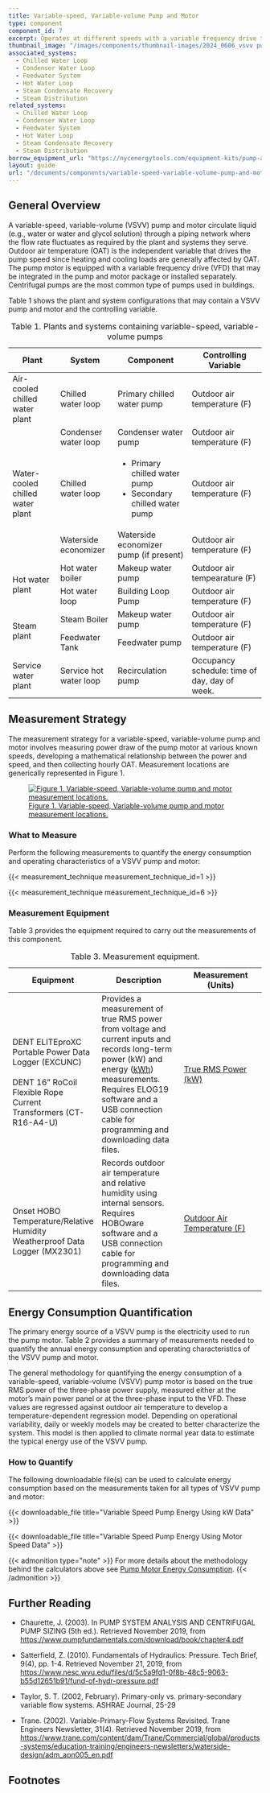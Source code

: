 ```yaml
---
title: Variable-speed, Variable-volume Pump and Motor
type: component
component_id: 7
excerpt: Operates at different speeds with a variable frequency drive to circulate liquid (water or glycol solution) through a piping network.
thumbnail_image: "/images/components/thumbnail-images/2024_0606_vsvv pump component_thumbnail_RESIZED-01.jpg"
associated_systems:
  - Chilled Water Loop
  - Condenser Water Loop
  - Feedwater System
  - Hot Water Loop
  - Steam Condensate Recovery
  - Steam Distribution
related_systems:
  - Chilled Water Loop
  - Condenser Water Loop
  - Feedwater System
  - Hot Water Loop
  - Steam Condensate Recovery
  - Steam Distribution
borrow_equipment_url: "https://nycenergytools.com/equipment-kits/pump-and-motor-kit-variable-speed/"
layout: guide
url: "/documents/components/variable-speed-variable-volume-pump-and-motor"
---
```


## General Overview

A variable-speed, variable-volume (VSVV) pump and motor circulate liquid (e.g., water or water and glycol solution) through a piping network where the flow rate fluctuates as required by the plant and systems they serve. Outdoor air temperature (OAT) is the independent variable that drives the pump speed since heating and cooling loads are generally affected by OAT. The pump motor is equipped with a variable frequency drive (VFD) that may be integrated in the pump and motor package or installed separately. Centrifugal pumps are the most common type of pumps used in buildings. 

Table 1 shows the plant and system configurations that may contain a VSVV pump and motor and the controlling variable. 

<div class="table-wrapper">
<table width="100%" cellspacing="0" cellpadding="7">
    <caption>Table 1. Plants and systems containing variable-speed, variable-volume pumps</caption>
    <thead>
        <tr>
            <th>
                Plant
            </th>
            <th>
                System
            </th>
            <th>
                Component
            </th>
            <th>
                Controlling Variable
            </th>
        </tr>
    <tbody>
        <tr>
            <td>
                Air-cooled chilled water plant
            </td>
            <td>
                Chilled water loop
            </td>
            <td>
                Primary chilled water pump
            </td>
            <td>
                Outdoor air temperature (F)
            </td>
        </tr>
        <tr>
            <td rowspan="3" style="vertical-align: middle;">
                Water-cooled chilled water plant
            </td>
            <td>
                Condenser water loop
            </td>
            <td>
                Condenser water pump
            </td>
            <td>
                Outdoor air temperature (F)
            </td>
        </tr>
        <tr>
            <td>
                Chilled water loop
            </td>
            <td>
                <ul>
                    <li>Primary chilled water pump</li> 
                    <li>Secondary chilled water pump</li>
                </ul>
            </td>
            <td>
                Outdoor air temperature (F)
            </td>
        </tr>
        <tr>
            <td>
                Waterside economizer
            </td>
            <td>
                Waterside economizer pump (if present)
            </td>
            <td>
                Outdoor air temperature (F)
            </td>
        </tr>
        <tr>
            <td rowspan="2" style="vertical-align: middle;">
                Hot water plant
            </td>
            <td>
                Hot water boiler
            </td>
            <td>
                Makeup water pump
            </td>
            <td>
                Outdoor air tempearature (F)
            </td>
        </tr>
        <tr>
            <td>
                Hot water loop
            </td>
            <td>
                Building Loop Pump
            </td>
            <td>
                Outdoor air temperature (F)
            </td>
        </tr>
        <tr>
            <td rowspan="2" style="vertical-align: middle;">
                Steam plant
            </td>
            <td>
                Steam Boiler
            </td>
            <td>
                Makeup water pump
            </td>
            <td>
                Outdoor air temperature (F)
            </td>
        </tr>
        <tr>
            <td>
                Feedwater Tank
            </td>
            <td>
                Feedwater pump
            </td>
            <td>
                Outdoor air temperature (F)
            </td>
        </tr>
        <tr>
            <td>
                Service water plant
            </td>
            <td>
                Service hot water loop
            </td>
            <td>
                Recirculation pump
            </td>
            <td>
                Occupancy schedule: time of day, day of week.
            </td>
        </tr>
    </tbody>
</table> 
</div>

<!-- ## Evaluation of Energy Consumption

The primary energy source of a VSVV pump is the electricity used to run the pump motor. Table 2 provides a summary of measurements needed to quantify the annual energy consumption and operating characteristics of the VSVV pump and motor. 

<div class="table-wrapper">
<table>
<caption>
    
Table 2. Key values and measurements to evaluate energy consumption.[^1]
    
</caption>
    <thead>
        <tr>
            <th>
                Component Quantification
            </th>
            <th>
                Values to be Quantified
            </th>
            <th>
                Measurement
            </th>
        </tr>
    <tbody>
        <tr>
            <td>
                Electricity input to a variable-speed, variable-volume pump motor
            </td>
            <td>
                <ul>
                    <li>Hourly power input to a VSVV pump motor at known speeds (e.g. 30%, 50%, 75%, 100%)</li>
                    <li>Average hourly outdoor air temperature (OAT)</li>
                </ul>
            </td>
            <td>
                <ul>
                    <li><a href="/documents/measurement-technique/true-rms-power">Hourly true RMS power</a> of pump motor that drives the pump (kW)</li>
                    <li><a href="/documents/measurement-technique/outdoor-air-temperature">Outdoor air temperature (F)</a></li>
                </ul>
            </td>
        </tr>
    </tbody>
</table> 
</div> -->

## Measurement Strategy

The measurement strategy for a variable-speed, variable-volume pump and motor involves measuring power draw of the pump motor at various known speeds, developing a mathematical relationship between the power and speed, and then collecting hourly OAT. Measurement locations are generically represented in Figure 1.

<!-- Will update image below after getting new image from Orlando -->
<a href="/images/components/2024_1023_VSVV pump component_figure 1.jpg">
<figure class="figure">
  <img src="/images/components/2024_1023_VSVV pump component_figure 1.jpg" class="figure-img img-fluid rounded" alt="Figure 1. Variable-speed, Variable-volume pump and motor measurement locations.">
  <figcaption class="figure-caption text-left">Figure 1. Variable-speed, Variable-volume pump and motor measurement locations.</figcaption>
</figure>
</a>

### What to Measure

Perform the following measurements to quantify the energy consumption and operating characteristics of a VSVV pump and motor:

{{< measurement_technique measurement_technique_id=1 >}}

{{< measurement_technique measurement_technique_id=6 >}}

### Measurement Equipment

Table 3 provides the equipment required to carry out the measurements of this component. 

<div class="table-wrapper">
<table width="100%" cellspacing="0" cellpadding="7">
    <caption>Table 3. Measurement equipment.</caption>
    <thead>
        <tr>
            <th width="33.333333333333336%">
                Equipment
            </th>
            <th width="33.333333333333336%">
                Description
            </th>
            <th width="33.333333333333336%">
                Measurement (Units)
            </th>
        </tr>
    </thead>
    <tbody>
        <tr>
            <td width="33.333333333333336%">
                <a href="https://nycenergytools.com/wp-content/uploads/2021/05/Energy_Logger_-_Elite_Pro-5.jpg">
                <figure class="figure">
                <img src="https://nycenergytools.com/wp-content/uploads/2021/05/Energy_Logger_-_Elite_Pro-5.jpg" class="figure-img img-fluid rounded" alt="">
                <figcaption class="figure-caption text-left"></figcaption>
                </figure>
                </a>
                DENT ELITEproXC Portable Power Data Logger (EXCUNC)
                <br></br>
                DENT 16” RoCoil Flexible Rope Current Transformers (CT-R16-A4-U)
            </td>
            <td width="33.333333333333336%">   
                Provides a measurement of true RMS power from voltage and current inputs and records long-term power (kW) and energy (<a class="glossary-link" href="/glossary#kwh"><abbr title="Kilowatt Hour">kWh</abbr></a>) measurements. Requires ELOG19 software and a USB connection cable for programming and downloading data files.    
            </td>
            <td width="33.333333333333336%">
                <a href="/documents/measurement-technique/true-rms-power">True RMS Power (kW)</a>
            </td>
        </tr>
        <tr>
            <td width="33.333333333333336%">
                <a href="https://nycenergytools.com/wp-content/uploads/2021/05/MX2301-5.jpg">
                <figure class="figure">
                <img src="https://nycenergytools.com/wp-content/uploads/2021/05/MX2301-5.jpg" class="figure-img img-fluid rounded" alt="">
                <figcaption class="figure-caption text-left"></figcaption>
                </figure>
                </a>
                Onset HOBO Temperature/Relative Humidity Weatherproof Data Logger (MX2301)
            </td>
            <td width="33.333333333333336%">
                Records outdoor air temperature and relative humidity using internal sensors. Requires HOBOware software and a USB connection cable for programming and downloading data files.       
            </td>
            <td width="33.333333333333336%">
                <a href="/documents/measurement-technique/outdoor-air-temperature">Outdoor Air Temperature (F)</a>
            </td>
        </tr>
    </tbody>
</table> 
</div>

## Energy Consumption Quantification

The primary energy source of a VSVV pump is the electricity used to run the pump motor. Table 2 provides a summary of measurements needed to quantify the annual energy consumption and operating characteristics of the VSVV pump and motor. 

The general methodology for quantifying the energy consumption of a variable-speed, variable-volume (VSVV) pump motor is based on the true RMS power of the three-phase power supply, measured either at the motor’s main power panel or at the three-phase input to the VFD. These values are regressed against outdoor air temperature to develop a temperature-dependent regression model. Depending on operational variability, daily or weekly models may be created to better characterize the system. This model is then applied to climate normal year data to estimate the typical energy use of the VSVV pump.

### How to Quantify

The following downloadable file(s) can be used to calculate energy consumption based on the measurements taken for all types of VSVV pump and motor:

{{< downloadable_file title="Variable Speed Pump Energy Using kW Data" >}}

{{< downloadable_file title="Variable Speed Pump Energy Using Motor Speed Data" >}}

{{< admonition type="note" >}}
For more details about the methodology behind the calculators above see [Pump Motor Energy Consumption](/documents/calculation-methodology/pump-motors-energy-consumption).
{{< /admonition >}}

## Further Reading

- ​​Chaurette, J. (2003). In PUMP SYSTEM ANALYSIS AND CENTRIFUGAL PUMP SIZING (5th ed.). Retrieved November 2019, from https://www.pumpfundamentals.com/download/book/chapter4.pdf

- Satterfield, Z. (2010). Fundamentals of Hydraulics: Pressure. Tech Brief, 9(4), pp. 1-4. Retrieved November 21, 2019, from https://www.nesc.wvu.edu/files/d/5c5a9fd1-0f8b-48c5-9063-b55d12651b91/fund-of-hydr-pressure.pdf

- Taylor, S. T. (2002, February). Primary-only vs. primary-secondary variable flow systems. ASHRAE Journal, 25-29

- Trane. (2002). Variable-Primary-Flow Systems Revisited. Trane Engineers Newsletter, 31(4). Retrieved November 2019, from https://www.trane.com/content/dam/Trane/Commercial/global/products-systems/education-training/engineers-newsletters/waterside-design/adm_apn005_en.pdf

## Footnotes

[^1]: Option 1: Measure hourly true RMS power of pump and motor and measure hourly OAT; Option 2: Measure hourly pump and motor speed and hourly OAT